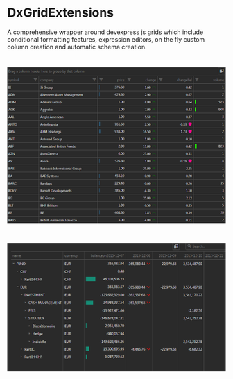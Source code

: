 # DxGridExtensions

A comprehensive wrapper around devexpress js grids which include conditional formatting features, expression editors, on the fly custom column creation and automatic schema creation.

# ![Alt text](doc/flat.png "Flat view")

# ![Alt text](doc/tree.png "Tree view")
